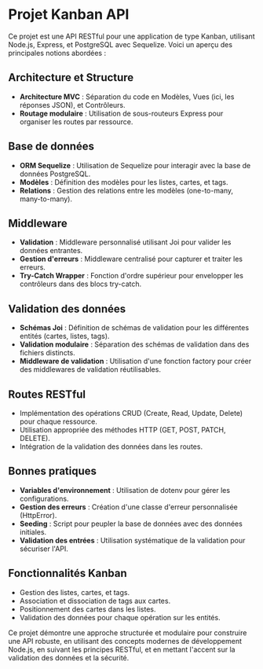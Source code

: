 # Projet Kanban API

Ce projet est une API RESTful pour une application de type Kanban, utilisant Node.js, Express, et PostgreSQL avec Sequelize. Voici un aperçu des principales notions abordées :

## Architecture et Structure

- **Architecture MVC** : Séparation du code en Modèles, Vues (ici, les réponses JSON), et Contrôleurs.
- **Routage modulaire** : Utilisation de sous-routeurs Express pour organiser les routes par ressource.

## Base de données

- **ORM Sequelize** : Utilisation de Sequelize pour interagir avec la base de données PostgreSQL.
- **Modèles** : Définition des modèles pour les listes, cartes, et tags.
- **Relations** : Gestion des relations entre les modèles (one-to-many, many-to-many).

## Middleware

- **Validation** : Middleware personnalisé utilisant Joi pour valider les données entrantes.
- **Gestion d'erreurs** : Middleware centralisé pour capturer et traiter les erreurs.
- **Try-Catch Wrapper** : Fonction d'ordre supérieur pour envelopper les contrôleurs dans des blocs try-catch.

## Validation des données

- **Schémas Joi** : Définition de schémas de validation pour les différentes entités (cartes, listes, tags).
- **Validation modulaire** : Séparation des schémas de validation dans des fichiers distincts.
- **Middleware de validation** : Utilisation d'une fonction factory pour créer des middlewares de validation réutilisables.

## Routes RESTful

- Implémentation des opérations CRUD (Create, Read, Update, Delete) pour chaque ressource.
- Utilisation appropriée des méthodes HTTP (GET, POST, PATCH, DELETE).
- Intégration de la validation des données dans les routes.

## Bonnes pratiques

- **Variables d'environnement** : Utilisation de dotenv pour gérer les configurations.
- **Gestion des erreurs** : Création d'une classe d'erreur personnalisée (HttpError).
- **Seeding** : Script pour peupler la base de données avec des données initiales.
- **Validation des entrées** : Utilisation systématique de la validation pour sécuriser l'API.

## Fonctionnalités Kanban

- Gestion des listes, cartes, et tags.
- Association et dissociation de tags aux cartes.
- Positionnement des cartes dans les listes.
- Validation des données pour chaque opération sur les entités.

Ce projet démontre une approche structurée et modulaire pour construire une API robuste, en utilisant des concepts modernes de développement Node.js, en suivant les principes RESTful, et en mettant l'accent sur la validation des données et la sécurité.